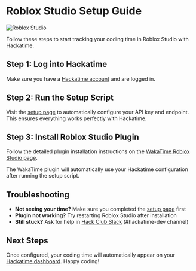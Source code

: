# Roblox Studio Setup Guide

![Roblox Studio](/images/editor-icons/roblox-studio-128.png)

Follow these steps to start tracking your coding time in Roblox Studio with Hackatime.

## Step 1: Log into Hackatime

Make sure you have a [Hackatime account](https://hackatime.hackclub.com) and are logged in.

## Step 2: Run the Setup Script

Visit the [setup page](https://hackatime.hackclub.com/my/wakatime_setup) to automatically configure your API key and endpoint. This ensures everything works perfectly with Hackatime.

## Step 3: Install Roblox Studio Plugin

Follow the detailed plugin installation instructions on the [WakaTime Roblox Studio page](https://wakatime.com/roblox-studio).

The WakaTime plugin will automatically use your Hackatime configuration after running the setup script.

## Troubleshooting

- **Not seeing your time?** Make sure you completed the [setup page](https://hackatime.hackclub.com/my/wakatime_setup) first
- **Plugin not working?** Try restarting Roblox Studio after installation
- **Still stuck?** Ask for help in [Hack Club Slack](https://hackclub.slack.com) (#hackatime-dev channel)

## Next Steps

Once configured, your coding time will automatically appear on your [Hackatime dashboard](https://hackatime.hackclub.com). Happy coding!
